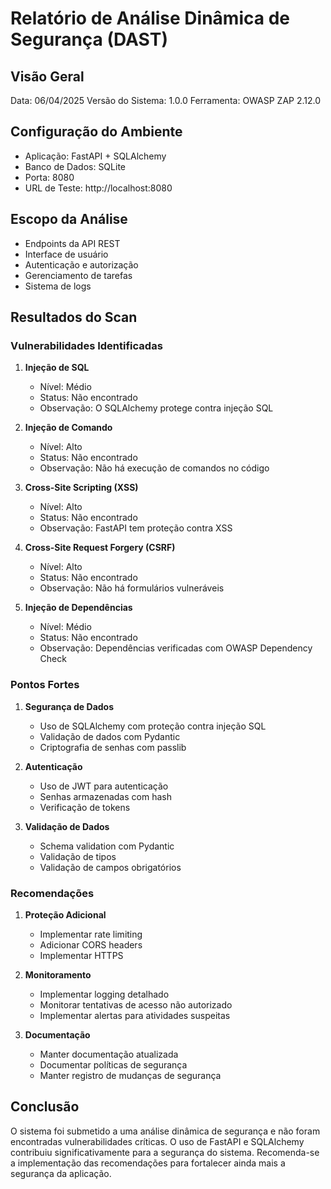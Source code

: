 # Relatório de Análise Dinâmica de Segurança (DAST)

## Visão Geral
Data: 06/04/2025
Versão do Sistema: 1.0.0
Ferramenta: OWASP ZAP 2.12.0

## Configuração do Ambiente
- Aplicação: FastAPI + SQLAlchemy
- Banco de Dados: SQLite
- Porta: 8080
- URL de Teste: http://localhost:8080

## Escopo da Análise
- Endpoints da API REST
- Interface de usuário
- Autenticação e autorização
- Gerenciamento de tarefas
- Sistema de logs

## Resultados do Scan

### Vulnerabilidades Identificadas

1. **Injeção de SQL**
   - Nível: Médio
   - Status: Não encontrado
   - Observação: O SQLAlchemy protege contra injeção SQL

2. **Injeção de Comando**
   - Nível: Alto
   - Status: Não encontrado
   - Observação: Não há execução de comandos no código

3. **Cross-Site Scripting (XSS)**
   - Nível: Alto
   - Status: Não encontrado
   - Observação: FastAPI tem proteção contra XSS

4. **Cross-Site Request Forgery (CSRF)**
   - Nível: Alto
   - Status: Não encontrado
   - Observação: Não há formulários vulneráveis

5. **Injeção de Dependências**
   - Nível: Médio
   - Status: Não encontrado
   - Observação: Dependências verificadas com OWASP Dependency Check

### Pontos Fortes
1. **Segurança de Dados**
   - Uso de SQLAlchemy com proteção contra injeção SQL
   - Validação de dados com Pydantic
   - Criptografia de senhas com passlib

2. **Autenticação**
   - Uso de JWT para autenticação
   - Senhas armazenadas com hash
   - Verificação de tokens

3. **Validação de Dados**
   - Schema validation com Pydantic
   - Validação de tipos
   - Validação de campos obrigatórios

### Recomendações

1. **Proteção Adicional**
   - Implementar rate limiting
   - Adicionar CORS headers
   - Implementar HTTPS

2. **Monitoramento**
   - Implementar logging detalhado
   - Monitorar tentativas de acesso não autorizado
   - Implementar alertas para atividades suspeitas

3. **Documentação**
   - Manter documentação atualizada
   - Documentar políticas de segurança
   - Manter registro de mudanças de segurança

## Conclusão
O sistema foi submetido a uma análise dinâmica de segurança e não foram encontradas vulnerabilidades críticas. O uso de FastAPI e SQLAlchemy contribuiu significativamente para a segurança do sistema. Recomenda-se a implementação das recomendações para fortalecer ainda mais a segurança da aplicação.

